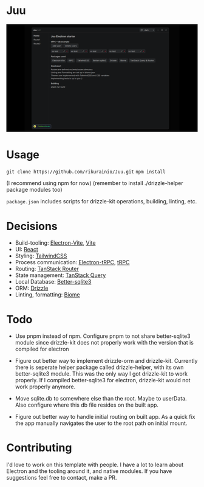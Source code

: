 # Juu
![UI image](/src/assets/images/juu-github-media.png?raw=true)

# Usage
`git clone https://github.com/rikurainio/Juu.git`
`npm install` 


(I recommend using npm for now) 
(remember to install ./drizzle-helper package modules too)


`package.json` includes scripts for drizzle-kit operations, building, linting, etc.

# Decisions
- Build-tooling:  [Electron-Vite](https://electron-vite.org/ "Electron-Vite"), [Vite](https://vitejs.dev/ "Vite")
- UI: [React](https://react.dev/ "React")
- Styling: [TailwindCSS](https://tailwindcss.com/ "TailwindCSS")
- Process communication: [Electron-tRPC](https://github.com/jsonnull/electron-trpc "Electron-tRPC"), [tRPC](https://trpc.io/ "tRPC")
- Routing: [TanStack Router](http:/https://tanstack.com/router/latest/docs/framework/react/overview/ "TanStack Router")
- State management: [TanStack Query](https://tanstack.com/query/latest/docs/framework/react/overview "TanStack Query")
- Local Database:  [Better-sqlite3](https://github.com/WiseLibs/better-sqlite3 "Better-sqlite3")
- ORM: [Drizzle](https://orm.drizzle.team/ "Drizzle")
- Linting, formatting: [Biome](https://biomejs.dev/ "Biome")

# Todo
- Use pnpm instead of npm. Configure pnpm to not share better-sqlite3 module
since drizzle-kit does not properly work with the version that is compiled for electron

- Figure out better way to implement drizzle-orm and drizzle-kit.
Currently there is seperate helper package called drizzle-helper, with
its own better-sqlite3 module. This was the only way I got drizzle-kit to work
properly. If I compiled better-sqlite3 for electron, drizzle-kit would not work properly anymore.

- Move sqlite.db to somewhere else than the root. Maybe to userData. Also configure where this db file resides on the built app.

- Figure out better way to handle initial routing on built app. As a quick fix the app manually navigates the user to the root path on initial mount.

# Contributing
I'd love to work on this template with people. I have a lot to learn about Electron and the tooling around it, and native modules.
If you have suggestions feel free to contact, make a PR.
